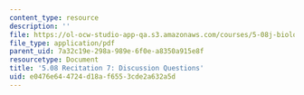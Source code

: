 ```yaml
---
content_type: resource
description: ''
file: https://ol-ocw-studio-app-qa.s3.amazonaws.com/courses/5-08j-biological-chemistry-ii-spring-2016/e0476e644724d18af6553cde2a632a5d_MIT5_08jS16r7_questions.pdf
file_type: application/pdf
parent_uid: 7a32c19e-298a-989e-6f0e-a8350a915e8f
resourcetype: Document
title: '5.08 Recitation 7: Discussion Questions'
uid: e0476e64-4724-d18a-f655-3cde2a632a5d
---
```


